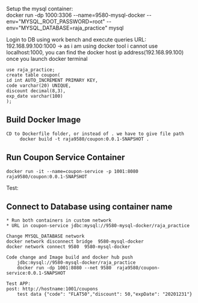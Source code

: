 Setup the mysql container:	
 docker run -dp 1000:3306 --name=9580-mysql-docker --env="MYSQL_ROOT_PASSWORD=root" --env="MYSQL_DATABASE=raja_practice" mysql

Login to DB using work bench and execute queries
	URL: 192.168.99.100:1000 -> as i am using docker tool i cannot use localhost:1000,
	you can find the docker host ip address(192.168.99.100) once you launch docker terminal
	
	use raja_practice;
	create table coupon(
	id int AUTO_INCREMENT PRIMARY KEY,
	code varchar(20) UNIQUE,
	discount decimal(8,3),
	exp_date varchar(100) 
	);

Build Docker Image
------------------
	CD to Dockerfile folder, or instead of . we have to give file path
		 docker build -t raja9580/coupon:0.0.1-SNAPSHOT .
	
Run Coupon Service Container
----------------------------	 
	docker run -it --name=coupon-service -p 1001:8080 raja9580/coupon:0.0.1-SNAPSHOT

Test:


Connect to Database using container name
----------------------------------------
	* Run both containers in custom network
	* URL in coupon-service jdbc:mysql://9580-mysql-docker/raja_practice
	 
	Change MYSQL_DATABASE network
	docker network disconnect bridge  9580-mysql-docker
	docker network connect 9580  9580-mysql-docker
	
	Code change and Image build and docker hub push
		jdbc:mysql://9580-mysql-docker/raja_practice
		docker run -dp 1001:8080 --net 9580  raja9580/coupon-service:0.0.1-SNAPSHOT
		
	Test APP:
	post: http://hostname:1001/coupons
		test data {"code": "FLAT50","discount": 50,"expDate": "20201231"}